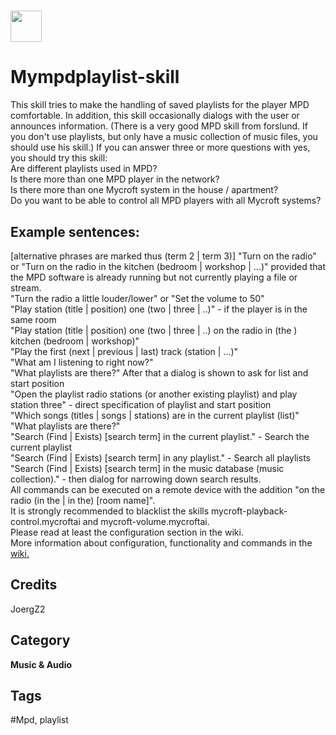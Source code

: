 # <img src="https://raw.githack.com/FortAwesome/Font-Awesome/master/svgs/solid/list.svg" card_color="#22A7F0" width="50" height="50" style="vertical-align:bottom"/>
# Mympdplaylist-skill
This skill tries to make the handling of saved playlists for the player MPD comfortable. In addition, this skill occasionally dialogs with the user or announces information. (There is a very good MPD skill from forslund. If you don't use playlists, but only have a music collection of music files, you should use his skill.)
If you can answer three or more questions with yes, you should try this skill:<br>
Are different playlists used in MPD?<br>
Is there more than one MPD player in the network?<br>
Is there more than one Mycroft system in the house / apartment?<br>
Do you want to be able to control all MPD players with all Mycroft systems?

## Example sentences:
[alternative phrases are marked thus (term 2 | term 3)]
"Turn on the radio" or "Turn on the radio in the kitchen (bedroom | workshop | …)" provided that the MPD software is already running but not currently playing a file or stream.<br>
"Turn the radio a little louder/lower" or "Set the volume to 50" <br>
"Play station (title | position) one (two | three | ..)" - if the player is in the same room<br>
"Play station (title | position) one (two | three | ..) on the radio in (the ) kitchen (bedroom | workshop)"<br>
"Play the first (next | previous | last) track (station | ...)"<br>
"What am I listening to right now?"<br>
"What playlists are there?" After that a dialog is shown to ask for list and start position<br>
"Open the playlist radio stations (or another existing playlist) and play station three" - direct specification of playlist and start position<br>
"Which songs (titles | songs | stations) are in the current playlist (list)"<br>
"What playlists are there?"<br>
"Search (Find | Exists) [search term] in the current playlist." - Search the current playlist<br>
"Search (Find | Exists) [search term] in any playlist." - Search all playlists<br>
"Search (Find | Exists) [search term] in the music database (music collection)." - then dialog for narrowing down search results.<br>
All commands can be executed on a remote device with the addition "on the radio (in the | in the) [room name]".<br>
It is strongly recommended to blacklist the skills mycroft-playback-control.mycroftai and mycroft-volume.mycroftai.<br>
Please read at least the configuration section in the wiki.<br>
More information about configuration, functionality and commands in the <a href="https://github.com/JoergZ2/mympdplaylist-skill/wiki/Wiki---International-Version">wiki.</a>

## Credits
JoergZ2

## Category
**Music & Audio**

## Tags
#Mpd, playlist

